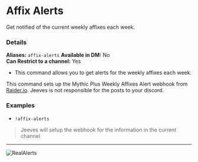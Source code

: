 # Affix Alerts

Get notified of the current weekly affixes each week.

### Details
**Aliases:** `affix-alerts`
**Available in DM:** No   
**Can Restrict to a channel:** Yes

* This command allows you to get alerts for the weekly affixes each week.

This command sets up the Mythic Plus Weekly Affixes Alert webhook from [Raider.io](https://raider.io/discord). Jeeves is not responsible for the posts to your discord.

### Examples

* `!affix-alerts`
>  Jeeves will setup the webhook for the information in the current channel
***

![RealAlerts]('../../img/affix-alerts.png')